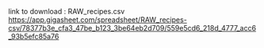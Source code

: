 link to download : RAW_recipes.csv
https://app.gigasheet.com/spreadsheet/RAW_recipes-csv/78377b3e_cfa3_47be_b123_3be64eb2d709/559e5cd6_218d_4777_acc6_93b5efc85a76
